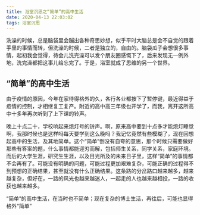 ```yaml
---
title: 浴室沉思之“简单”的高中生活
date: 2020-04-13 22:03:02
tags: 浴室沉思
---
```


洗澡的时候，总是脑袋里会蹦出各种奇思妙想，似乎平时大脑总是会不自觉的跟着手里的事情而转，但洗澡的时候，二者是独立的，自由的。脑袋瓜子会想很多事情，起初我会觉得，待会儿洗完澡可以发个朋友圈感慨下了，后来发现无一例外地，洗完澡都把这事儿给忘完了。于是，浴室就成了思维的另一个世界。<!---more--->

## “简单”的高中生活

由于疫情的原因，今年在家待得格外的久，各行各业都按下了暂停键，最近得益于疫情的控制，才相继复工复产。附近的高中高三年级也开学了，而我，离开这所高中十多年再次听到了上下课的铃声。

晚上十点二十，学校响起来熄灯号的铃声。啊，原来高中要到十点多才能熄灯睡觉啊，我那时候也是这样吗每天要学到这么晚吗？我记忆竟然有些模糊了，现在回想起高中的生活，及其地简单。这个“简单”倒没有自夸的意思，那个时候只需要做好那些有答案的题，什么事情都能迎刃而解，包括师生关系，同学关系，家庭环境。而后的大学生涯，研究生生涯，以及目光所及的未来日子里，这样“简单”的事情都不会再有了。可能没有明确的问题，可能过程更加艰难复杂，可能正确的过程得不到预想的正确结果，甚至就没有什么正确结果。这条路的分岔路口越来越多，越来越复杂，但好在，一路的风光也越来越迷人，一起走的人也越来越相投，一路的收获也越来越多。

“简单”的高中生活，在当时也不简单；现在复杂的博士生活，再往后，可能也显得格外“简单”
